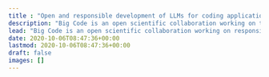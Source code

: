 ```yaml
---
title : "Open and responsible development of LLMs for coding applications"
description: "Big Code is an open scientific collaboration working on the responsible development of large language models for coding applications"
lead: "Big Code is an open scientific collaboration working on responsible development of large language models for coding applications"
date: 2020-10-06T08:47:36+00:00
lastmod: 2020-10-06T08:47:36+00:00
draft: false
images: []
---
```

